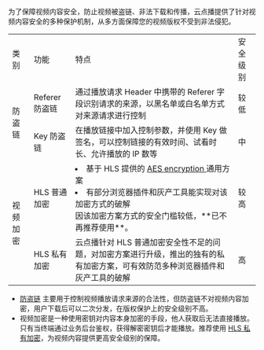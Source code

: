 为了保障视频内容安全，防止视频被盗链、非法下载和传播，云点播提供了针对视频内容安全的多种保护机制，从多方面保障您的视频版权不受到非法侵犯。

<table class="table auto-table">
  <tr>
	  <td>类别</td>
	  <td>功能</td>
		<td>特点</td>
		<td>安全级别</td>
	</tr>
	<tr>
	  <td rowspan="2">防盗链</td>
	  <td>Referer 防盗链</td>
		<td>通过播放请求 Header 中携带的 Referer 字段识别请求的来源，以黑名单或白名单方式对来源请求进行控制</td>
		<td>较低</td>
	</tr>
	<tr>
	  <td>Key 防盗链</td>
		<td>在播放链接中加入控制参数，并使用 Key 做签名，可以控制链接的有效时间、试看时长、允许播放的 IP 数等</td>
		<td>中</td>
	</tr>
	<tr>
	  <td rowspan="2">视频加密</td>
	  <td>HLS 普通加密</td>
		<td><li>基于 HLS 提供的 <a href=https://tools.ietf.org/html/draft-pantos-http-live-streaming-23?spm=a2c4g.11186623.2.31.409c6a6aYf9Rn8>AES encryption </a>通用方案</li><li>有部分浏览器插件和灰产工具能实现对该加密方式的破解</li><dx-alert infotype="explain" title="">
因该加密方案方式的安全门槛较低，**已不再推荐使用**。
</dx-alert></td>
		<td>较高</td>
	</tr>
	<tr>
	  <td>HLS 私有加密</td>
		<td>云点播针对 HLS 普通加密安全性不足的问题，对加密方案进行升级，推出的独有的私有加密方案，可有效防范多种浏览器插件和灰产工具的破解</td>
		<td>高</td>
	</tr>
</table>


* [防盗链](https://cloud.tencent.com/document/product/266/11243)  主要用于控制视频播放请求来源的合法性，但防盗链不对视频内容加密，用户下载后可以二次分发，在版权保护上的安全级别不高。
* 视频加密是一种使用密钥对内容本身加密的手段，他人获取后无法直接播放。只有当终端通过业务后台鉴权，获得解密密钥后才能播放。推荐使用 [HLS 私有加密](https://cloud.tencent.com/document/product/266/73073)，为视频内容提供更高安全级别的保障。
